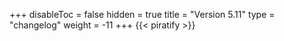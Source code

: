 +++
disableToc = false
hidden = true
title = "Version 5.11"
type = "changelog"
weight = -11
+++
{{< piratify >}}
